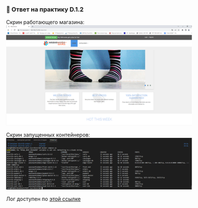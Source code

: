 ### 📝 Ответ на практику D.1.2

Скрин работающего магазина: ![home page](https://github.com/SergeyErshov/D1-Proj/blob/main/D-1-2/raw/Shop_home_page.png "Market homepage")  

Скрин запущенных контейнеров: ![running containers](https://github.com/SergeyErshov/D1-Proj/blob/main/D-1-2/raw/docker-compose-ps.png "docker compose ps")  

Лог доступен по [этой ссылке](https://github.com/SergeyErshov/D1-Proj/blob/main/D-1-2/logs/docker-compose.log)  